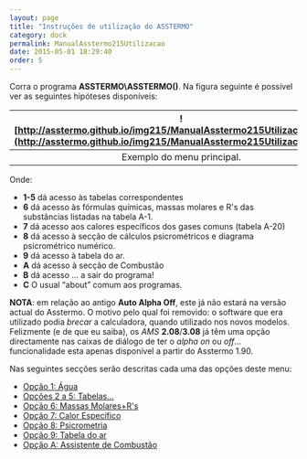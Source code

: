 ```yaml
---
layout: page
title: "Instruções de utilização do ASSTERMO"
category: dock
permalink: ManualAsstermo215Utilizacao
date: 2015-05-01 18:29:40
order: 5
---
```


Corra o programa **ASSTERMO\ASSTERMO()**. Na figura seguinte é possível ver as seguintes hipóteses disponíveis:

|![http://asstermo.github.io/img215/ManualAsstermo215Utilizacao_01.png](http://asstermo.github.io/img215/ManualAsstermo215Utilizacao_01.png)
|:---:
| Exemplo do menu principal.

Onde:

  * **1-5** dá acesso às tabelas correspondentes
  * **6** dá acesso às fórmulas químicas, massas molares e R's das substâncias listadas na tabela A-1.
  * **7** dá acesso aos calores específicos dos gases comuns (tabela A-20)
  * **8** dá acesso à secção de cálculos psicrométricos e diagrama psicrométrico numérico.
  * **9** dá acesso à tabela do ar.
  * **A** dá acesso à secção de Combustão
  * **B** dá acesso ... a sair do programa!
  * **C** O usual “about” comum aos programas.

**NOTA**: em relação ao antigo **Auto Alpha Off**, este já não estará na versão actual do Asstermo. O motivo pelo qual foi removido: o software que era utilizado podia _brecar_ a calculadora, quando utilizado nos novos modelos. Felizmente (e de que eu saiba), os _AMS_ **2.08**/**3.08** já têm uma opção directamente nas caixas de diálogo de ter o _alpha on_ ou _off_... funcionalidade esta apenas disponível a partir do Asstermo 1.90.

Nas seguintes secções serão descritas cada uma das opções deste menu:

  * [Opção 1: Água](/ManualAsstermo215Agua)
  * [Opções 2 a 5: Tabelas...](/ManualAsstermo215OutrosFluidos)
  * [Opção 6: Massas Molares+R's](/ManualAsstermo215MassasMolares)
  * [Opção 7: Calor Específico](/ManualAsstermo215CalorEspecifico)
  * [Opção 8: Psicrometria](/ManualAsstermo215Psicrometria)
  * [Opção 9: Tabela do ar](/ManualAsstermo215Ar)
  * [Opção A: Assistente de Combustão](/ManualAsstermo215Combustao)
